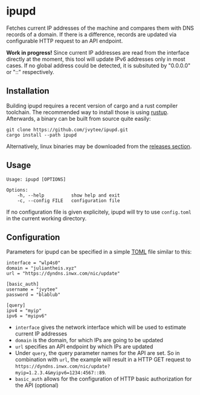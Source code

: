 # ipupd
Fetches current IP addresses of the machine and compares them with DNS records of a domain.
If there is a difference, records are updated via configurable HTTP request to an API endpoint.

**Work in progress!**
Since current IP addresses are read from the interface directly at the moment, this tool will update IPv6 addresses only in most cases.
If no global address could be detected, it is subsituted by "0.0.0.0" or "::" respectively.

## Installation
Building ipupd requires a recent version of cargo and a rust compiler toolchain.
The recommended way to install those is using [rustup](https://rustup.rs).
Afterwards, a binary can be built from source quite easily:

    git clone https://github.com/jvytee/ipupd.git
    cargo install --path ipupd
    
Alternatively, linux binaries may be downloaded from the [releases section](https://github.com/jvytee/ipupd/releases).

## Usage

    Usage: ipupd [OPTIONS]
    
    Options:
        -h, --help          show help and exit
        -c, --config FILE   configuration file

If no configuration file is given explicitely, ipupd will try to use `config.toml` in the current working directory.

## Configuration
Parameters for ipupd can be specified in a simple [TOML](https://toml.io/en/) file similar to this:

    interface = "wlp4s0"
    domain = "juliantheis.xyz"
    url = "https://dyndns.inwx.com/nic/update"
    
    [basic_auth]
    username = "jvytee"
    password = "blablub"
    
    [query]
    ipv4 = "myip"
    ipv6 = "myipv6"

- `interface` gives the network interface which will be used to estimate current IP addresses
- `domain` is the domain, for which IPs are going to be updated
- `url` specifies an API endpoint by which IPs are updated
- Under `query`, the query parameter names for the API are set. So in combination with `url`, the example will result in a HTTP GET request to `https://dyndns.inwx.com/nic/update?myip=1.2.3.4&myipv6=1234:4567::89`.
- `basic_auth` allows for the configuration of HTTP basic authorization for the API (optional)
